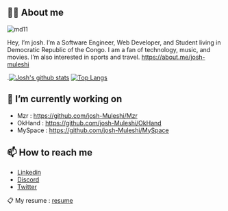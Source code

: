 ## ✌🏽 About me

![md11](https://user-images.githubusercontent.com/60498337/94042865-fccd8980-fdc3-11ea-925e-571921f73197.png)

Hey, I’m josh. I’m a Software Engineer, Web Developer, and Student living in Democratic Republic of the Congo. I am a fan of technology, music, and movies. I’m also interested in sports and travel. https://about.me/josh-muleshi


.[![Josh's github stats](https://github-readme-stats.vercel.app/api?username=josh-Muleshi&theme=algolia&count_private=true&show_icons=true&include_all_commits=true)](https://github.com/josh-Muleshi)  [![Top Langs](https://github-readme-stats.vercel.app/api/top-langs/?username=josh-Muleshi&layout=default&theme=algolia&hide=javascript,html,css)](https://github.com/josh-Muleshi)


## 🔭 I’m currently working on 
- Mzr : https://github.com/josh-Muleshi/Mzr
- OkHand : https://github.com/josh-Muleshi/OkHand
- MySpace : https://github.com/josh-Muleshi/MySpace

## 📫 How to reach me
- [Linkedin](https://www.linkedin.com/in/josu%C3%A9-muleshi-220623158/)
- [Discord](https://discord.com/channels/@me)
- [Twitter](https://twitter.com/home?lang=fr)

📋 My resume : [resume](https://github.com/josh-Muleshi/josh-Muleshi/blob/master/assets/josh-MULESHI-cv.pdf)

